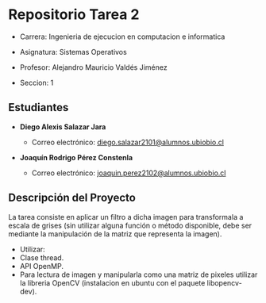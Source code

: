 # Repositorio Tarea 2 


- Carrera: Ingenieria de ejecucion en computacion e informatica

- Asignatura: Sistemas Operativos

- Profesor: Alejandro Mauricio Valdés Jiménez 

- Seccion: 1

## Estudiantes
- **Diego Alexis Salazar Jara**
  - Correo electrónico: diego.salazar2101@alumnos.ubiobio.cl

- **Joaquín Rodrigo Pérez Constenla**
  - Correo electrónico: joaquin.perez2102@alumnos.ubiobio.cl

## Descripción del Proyecto

La tarea consiste en aplicar un filtro a dicha imagen para transformala a escala
de grises (sin utilizar alguna función o método disponible, debe ser mediante la
manipulación de la matriz que representa la imagen).

- Utilizar:
- Clase thread.
- API OpenMP.
- Para lectura de imagen y manipularla como una matriz de pixeles utilizar la libreria OpenCV (instalacion en ubuntu con el paquete libopencv-dev).

